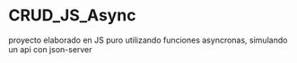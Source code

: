 # CRUD_JS_Async
proyecto elaborado en JS puro utilizando funciones asyncronas, simulando un api con json-server
